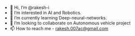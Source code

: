 - 👋 Hi, I’m @rakesh-i
- 👀 I’m interested in AI and Robotics.
- 🌱 I’m currently learning Deep-neural-networks.
- 💞️ I’m looking to collaborate on Autonomous vehicle project
- 📫 How to reach me - rakesh.007ac@gmail.com

<!---
rakesh-i/rakesh-i is a ✨ special ✨ repository because its `README.md` (this file) appears on your GitHub profile.
You can click the Preview link to take a look at your changes.
--->
